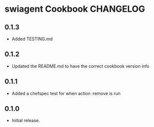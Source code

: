 # swiagent Cookbook CHANGELOG

## 0.1.3

- Added TESTING.md

## 0.1.2

- Updated the README.md to have the correct cookbook version info

## 0.1.1

- Added a chefspec test for when action :remove is run

## 0.1.0

- Initial release.
